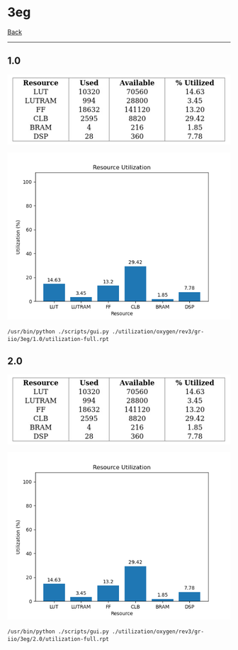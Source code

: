 # 3eg

[Back](<../rev3.md>)

---

## 1.0

<p align="center">
	<img src="../../../../../images/oxygen/rev3/gr-iio/3eg/1.0/table.jpg" />
</p>

<p align="center">
	<img src="../../../../../images/oxygen/rev3/gr-iio/3eg/1.0/graph.png" />
</p>

`/usr/bin/python ./scripts/gui.py ./utilization/oxygen/rev3/gr-iio/3eg/1.0/utilization-full.rpt`

## 2.0

<p align="center">
	<img src="../../../../../images/oxygen/rev3/gr-iio/3eg/2.0/table.jpg" />
</p>

<p align="center">
	<img src="../../../../../images/oxygen/rev3/gr-iio/3eg/2.0/graph.png" />
</p>

`/usr/bin/python ./scripts/gui.py ./utilization/oxygen/rev3/gr-iio/3eg/2.0/utilization-full.rpt`

